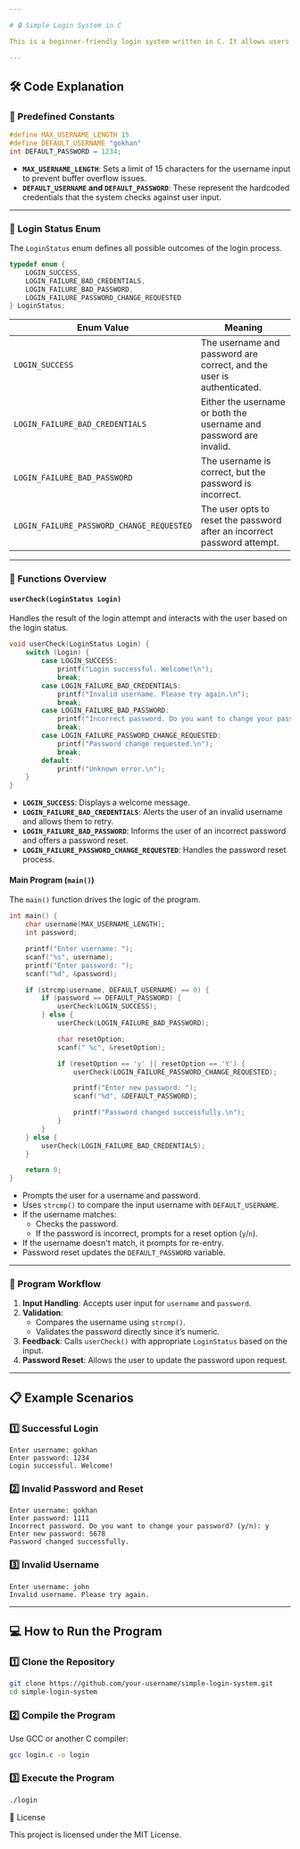 ```yaml
---

# 🔒 Simple Login System in C

This is a beginner-friendly login system written in C. It allows users to authenticate with predefined credentials, provides feedback for different login scenarios, and includes a password reset option for incorrect password entries. This project demonstrates the use of enums, functions, and basic string handling in C.

---
```


## 🛠️ Code Explanation

### 📝 Predefined Constants

```c
#define MAX_USERNAME_LENGTH 15
#define DEFAULT_USERNAME "gokhan"
int DEFAULT_PASSWORD = 1234;
```

- **`MAX_USERNAME_LENGTH`**: Sets a limit of 15 characters for the username input to prevent buffer overflow issues.
- **`DEFAULT_USERNAME` and `DEFAULT_PASSWORD`**: These represent the hardcoded credentials that the system checks against user input.

---

### 🔄 Login Status Enum

The `LoginStatus` enum defines all possible outcomes of the login process.

```c
typedef enum {
    LOGIN_SUCCESS,
    LOGIN_FAILURE_BAD_CREDENTIALS,
    LOGIN_FAILURE_BAD_PASSWORD,
    LOGIN_FAILURE_PASSWORD_CHANGE_REQUESTED
} LoginStatus;
```

| Enum Value                              | Meaning                                                                 |
|-----------------------------------------|-------------------------------------------------------------------------|
| `LOGIN_SUCCESS`                         | The username and password are correct, and the user is authenticated.  |
| `LOGIN_FAILURE_BAD_CREDENTIALS`         | Either the username or both the username and password are invalid.      |
| `LOGIN_FAILURE_BAD_PASSWORD`            | The username is correct, but the password is incorrect.                 |
| `LOGIN_FAILURE_PASSWORD_CHANGE_REQUESTED` | The user opts to reset the password after an incorrect password attempt.|

---

### 📂 Functions Overview

#### `userCheck(LoginStatus Login)`

Handles the result of the login attempt and interacts with the user based on the login status.

```c
void userCheck(LoginStatus Login) {
    switch (Login) {
        case LOGIN_SUCCESS:
            printf("Login successful. Welcome!\n");
            break;
        case LOGIN_FAILURE_BAD_CREDENTIALS:
            printf("Invalid username. Please try again.\n");
            break;
        case LOGIN_FAILURE_BAD_PASSWORD:
            printf("Incorrect password. Do you want to change your password? (y/n): ");
            break;
        case LOGIN_FAILURE_PASSWORD_CHANGE_REQUESTED:
            printf("Password change requested.\n");
            break;
        default:
            printf("Unknown error.\n");
    }
}
```

- **`LOGIN_SUCCESS`**: Displays a welcome message.
- **`LOGIN_FAILURE_BAD_CREDENTIALS`**: Alerts the user of an invalid username and allows them to retry.
- **`LOGIN_FAILURE_BAD_PASSWORD`**: Informs the user of an incorrect password and offers a password reset.
- **`LOGIN_FAILURE_PASSWORD_CHANGE_REQUESTED`**: Handles the password reset process.

#### Main Program (`main()`)

The `main()` function drives the logic of the program.

```c
int main() {
    char username[MAX_USERNAME_LENGTH];
    int password;

    printf("Enter username: ");
    scanf("%s", username);
    printf("Enter password: ");
    scanf("%d", &password);

    if (strcmp(username, DEFAULT_USERNAME) == 0) {
        if (password == DEFAULT_PASSWORD) {
            userCheck(LOGIN_SUCCESS);
        } else {
            userCheck(LOGIN_FAILURE_BAD_PASSWORD);

            char resetOption;
            scanf(" %c", &resetOption);

            if (resetOption == 'y' || resetOption == 'Y') {
                userCheck(LOGIN_FAILURE_PASSWORD_CHANGE_REQUESTED);

                printf("Enter new password: ");
                scanf("%d", &DEFAULT_PASSWORD);

                printf("Password changed successfully.\n");
            }
        }
    } else {
        userCheck(LOGIN_FAILURE_BAD_CREDENTIALS);
    }

    return 0;
}
```

- Prompts the user for a username and password.
- Uses `strcmp()` to compare the input username with `DEFAULT_USERNAME`.
- If the username matches:
  - Checks the password.
  - If the password is incorrect, prompts for a reset option (`y`/`n`).
- If the username doesn't match, it prompts for re-entry.
- Password reset updates the `DEFAULT_PASSWORD` variable.

---

### 🧩 Program Workflow

1. **Input Handling**: Accepts user input for `username` and `password`.
2. **Validation**:
   - Compares the username using `strcmp()`.
   - Validates the password directly since it’s numeric.
3. **Feedback**: Calls `userCheck()` with appropriate `LoginStatus` based on the input.
4. **Password Reset**: Allows the user to update the password upon request.

---

## 📋 Example Scenarios

### 1️⃣ Successful Login

```plaintext
Enter username: gokhan
Enter password: 1234
Login successful. Welcome!
```

### 2️⃣ Invalid Password and Reset

```plaintext
Enter username: gokhan
Enter password: 1111
Incorrect password. Do you want to change your password? (y/n): y
Enter new password: 5678
Password changed successfully.
```

### 3️⃣ Invalid Username

```plaintext
Enter username: john
Invalid username. Please try again.
```

---

## 💻 How to Run the Program

### 1️⃣ Clone the Repository

```bash
git clone https://github.com/your-username/simple-login-system.git
cd simple-login-system
```

### 2️⃣ Compile the Program

Use GCC or another C compiler:

```bash
gcc login.c -o login
```

### 3️⃣ Execute the Program

```bash
./login
```

📝 License

This project is licensed under the MIT License.
